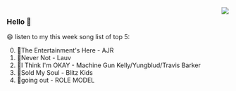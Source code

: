 <img align="right"  src="https://github-readme-stats.vercel.app/api/top-langs/?username=sohyunQVQ" />

### Hello 👋

😄 listen to my this week song list of top 5:

0. 🌈The Entertainment's Here - AJR
1. 🌈Never Not - Lauv
2. 🌈I Think I'm OKAY - Machine Gun Kelly/Yungblud/Travis Barker
3. 🌈Sold My Soul - Blitz Kids
4. 🌈going out - ROLE MODEL

